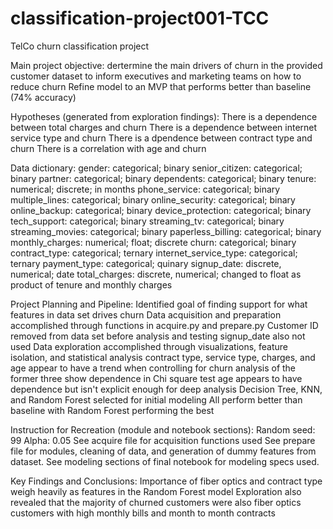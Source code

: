 # classification-project001-TCC
TelCo churn classification project

Main project objective: dertermine the main drivers of churn in the provided customer dataset
to inform executives and marketing teams on how to reduce churn
Refine model to an MVP that performs better than baseline (74% accuracy)

Hypotheses (generated from exploration findings):
    There is a dependence between total charges and churn
    There is a dependence between internet service type and churn
    There is a dpendence between contract type and churn
    There is a correlation with age and churn

Data dictionary:
        gender: categorical; binary
        senior_citizen: categorical; binary
        partner: categorical; binary
        dependents: categorical; binary
        tenure: numerical; discrete; in months
        phone_service: categorical; binary
        multiple_lines: categorical; binary
        online_security: categorical; binary
        online_backup: categorical; binary
        device_protection: categorical; binary
        tech_support: categorical; binary
        streaming_tv: categorical; binary
        streaming_movies: categorical; binary
        paperless_billing: categorical; binary
        monthly_charges: numerical; float; discrete
        churn: categorical; binary
        contract_type: categorical; ternary
        internet_service_type: categorical; ternary
        payment_type: categorical; quinary
        signup_date: discrete, numerical; date
        total_charges: discrete, numerical; changed to float as product of tenure and monthly charges



Project Planning and Pipeline:
    Identified goal of finding support for what features in data set drives churn
    Data acquisition and preparation accomplished through functions in acquire.py and prepare.py
        Customer ID removed from data set before analysis and testing
        signup_date also not used
    Data exploration accomplished through visualizations, feature isolation, and statistical analysis
        contract type, service type, charges, and age appear to have a trend when controlling for churn
        analysis of the former three show dependence in Chi square test
        age appears to have dependence but isn't explicit enough for deep analysis
    Decision Tree, KNN, and Random Forest selected for initial modeling
    All perform better than baseline with Random Forest performing the best

    
Instruction for Recreation (module and notebook sections):
    Random seed: 99
    Alpha: 0.05
    See acquire file for acquisition functions used
    See prepare file for modules, cleaning of data, and generation of dummy features from dataset.
    See modeling sections of final notebook for modeling specs used.

    

Key Findings and Conclusions:
        Importance of fiber optics and contract type weigh heavily as features in the Random Forest model
        Exploration also revealed that the majority of churned customers were also fiber optics customers
            with high monthly bills and month to month contracts

